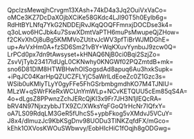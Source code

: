 QpclzsMewqjhCrvgm13XAsh+74kD4a3Jq2OuiVxVaCo=
oMCe3KZ7DcDaXOjbXCiKe58GKdc4LJl90T5h0Eylb6g=
RdHtBYLNfq7YkG2NDDEjRvJKqQOQFFmnxjDOCDse3k4=
q3oLwo6HCJbk4u7SswXDmtVaPTH6muPsMwupeQjZHow=
f2CKvXhOj8uBg5KMMVoZUtitvJcWV3pfTiBrWJMDGhE=
up+AvVxHm0A+fzSD6Sm21vBY+WqKXuvYynbuJ9zcw0Q=
LrPCd0px7dn9tAwsyset+kHNAQ6NjB0ci0Bqi2SzjZo=
ZsvVjTyb23417ldUgL0CKNwhy0KNGWf02PQZmtdB+mk=
sno6D81DlM8HTWBHwhOISogsdAd8apuq6Au3hxkSupk=
+iPqJC04KarHpQZUCZFLYjC5aWrlLdEoeZc0Z1Gzc3s=
WSib0uKMlyTLyY0gyFFe5FhGSrbmbgmdhKO7M4TJNlU=
MLzW+qSWrFKeRxWCUnYmWLp+NCvKETQUU5cEm85qS4A=
4o+dLgsZ8PPwnzZchJERcQjKI3x9Fr7JH3N1jlEQcRA=
bRV4N97NjxzybbJTX9ZC/XWksYqFGoQ1rHcNr7IQfxY=
oA7LS09RdqLM3GeR5fUhcS5+ypbFkog5vXMdvJ5VCuY=
J8x4/dlmuzJc9KbKSgDnv98UODu3TINKZqfdFX/mGco=
kEhk1OXVosKWOuSWbwvy/EobHIcHiC1fOqjh8gODGwg=

